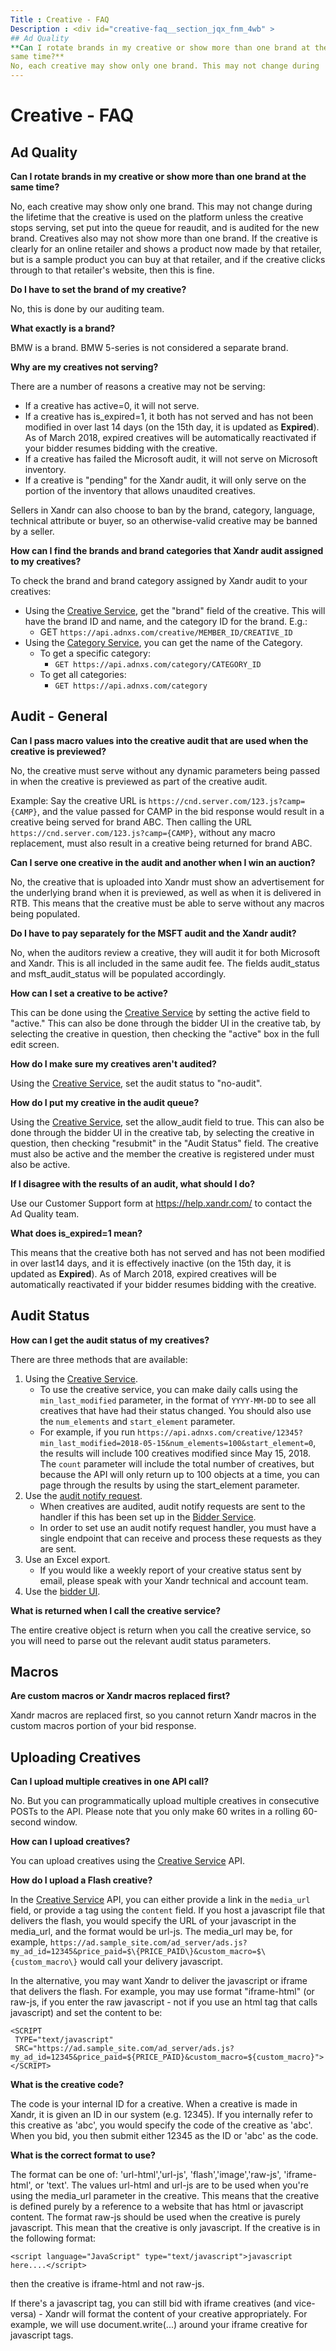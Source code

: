```yaml
---
Title : Creative - FAQ
Description : <div id="creative-faq__section_jqx_fnm_4wb" >
## Ad Quality
**Can I rotate brands in my creative or show more than one brand at the
same time?**
No, each creative may show only one brand. This may not change during
---
```



# Creative - FAQ



<div id="creative-faq__section_jqx_fnm_4wb" >

## Ad Quality

**Can I rotate brands in my creative or show more than one brand at the
same time?**

No, each creative may show only one brand. This may not change during
the lifetime that the creative is used on the platform unless the
creative stops serving, set put into the queue for reaudit, and is
audited for the new brand. Creatives also may not show more than one
brand. If the creative is clearly for an online retailer and shows a
product now made by that retailer, but is a sample product you can buy
at that retailer, and if the creative clicks through to that retailer's
website, then this is fine.

**Do I have to set the brand of my creative?**

No, this is done by our auditing team.

**What exactly is a brand?**

BMW is a brand. BMW 5-series is not considered a separate brand.

**Why are my creatives not serving?**

There are a number of reasons a creative may not be serving:

- If a creative has active=0, it will not serve.
- If a creative has is_expired=1, it both has not served and has not
  been modified in over last 14 days (on the 15th day, it is updated as
  **Expired**). As of March 2018, expired creatives will be
  automatically reactivated if your bidder resumes bidding with the
  creative.
- If a creative has failed the Microsoft audit, it will not serve on
  Microsoft inventory.
- If a creative is "pending" for the Xandr audit, it will only serve on
  the portion of the inventory that allows unaudited creatives.

Sellers in Xandr can also choose to ban by the brand, category,
language, technical attribute or buyer, so an otherwise-valid creative
may be banned by a seller.

**How can I find the brands and brand categories that Xandr audit
assigned to my creatives?**

To check the brand and brand category assigned by Xandr audit to your
creatives:

- Using the <a
  href="https://docs.xandr.com/bundle/xandr-bidders/page/creative-service.html"
  class="xref" target="_blank">Creative Service</a>, get the "brand"
  field of the creative. This will have the brand ID and name, and the
  category ID for the brand. E.g.:
  - GET `https://api.adnxs.com/creative/MEMBER_ID/CREATIVE_ID`
- Using the <a
  href="https://docs.xandr.com/bundle/xandr-bidders/page/category-service.html"
  class="xref" target="_blank">Category Service</a>, you can get the
  name of the Category.
  - To get a specific category:
    - `GET https://api.adnxs.com/category/CATEGORY_ID`
  - To get all categories:
    - `GET https://api.adnxs.com/category`



<div id="creative-faq__section_bcc_dwm_4wb" >

## Audit - General

**Can I pass macro values into the creative audit that are used when the
creative is previewed?**

No, the creative must serve without any dynamic parameters being passed
in when the creative is previewed as part of the creative audit.

Example: Say the creative URL is
`https://cnd.server.com/123.js?camp={CAMP}`, and the value passed for
CAMP in the bid response would result in a creative being served for
brand ABC. Then calling the URL
`https://cnd.server.com/123.js?camp={CAMP}`, without any macro
replacement, must also result in a creative being returned for brand
ABC.

**Can I serve one creative in the audit and another when I win an
auction?**

No, the creative that is uploaded into Xandr must show an advertisement
for the underlying brand when it is previewed, as well as when it is
delivered in RTB. This means that the creative must be able to serve
without any macros being populated.

**Do I have to pay separately for the MSFT audit and the Xandr audit?**

No, when the auditors review a creative, they will audit it for both
Microsoft and Xandr. This is all included in the same audit fee. The
fields audit_status and msft_audit_status will be populated accordingly.

**How can I set a creative to be active?**

This can be done using the <a
href="https://docs.xandr.com/bundle/xandr-bidders/page/creative-service.html"
class="xref" target="_blank">Creative Service</a> by setting the active
field to "active." This can also be done through the bidder UI in the
creative tab, by selecting the creative in question, then checking the
"active" box in the full edit screen.

**How do I make sure my creatives aren't audited?**

Using the <a
href="https://docs.xandr.com/bundle/xandr-bidders/page/creative-service.html"
class="xref" target="_blank">Creative Service</a>, set the audit status
to "no-audit".

**How do I put my creative in the audit queue?**

Using the <a
href="https://docs.xandr.com/bundle/xandr-bidders/page/creative-service.html"
class="xref" target="_blank">Creative Service</a>, set the allow_audit
field to true. This can also be done through the bidder UI in the
creative tab, by selecting the creative in question, then checking
"resubmit" in the "Audit Status" field. The creative must also be active
and the member the creative is registered under must also be active.

**If I disagree with the results of an audit, what should I do?**

Use our Customer Support form at
<a href="https://help.xandr.com/" class="xref"
target="_blank">https://help.xandr.com/</a> to contact the Ad Quality
team.

**What does is_expired=1 mean?**

This means that the creative both has not served and has not been
modified in over last14 days, and it is effectively inactive (on the
15th day, it is updated as **Expired**). As of March 2018, expired
creatives will be automatically reactivated if your bidder resumes
bidding with the creative.



<div id="creative-faq__section_zzc_t1n_4wb" >

## Audit Status

**How can I get the audit status of my creatives?**

There are three methods that are available:

1.  Using the <a
    href="https://docs.xandr.com/bundle/xandr-bidders/page/creative-service.html"
    class="xref" target="_blank">Creative Service</a>.
    - To use the creative service, you can make daily calls using the
      `min_last_modified` parameter, in the format of `YYYY-MM-DD` to
      see all creatives that have had their status changed. You should
      also use the `num_elements` and `start_element` parameter.
    - For example, if you run
      `https://api.adnxs.com/creative/12345?min_last_modified=2018-05-15&num_elements=100&start_element=0`,
      the results will include 100 creatives modified since May
      15, 2018. The `count` parameter will include the total number of
      creatives, but because the API will only return up to 100 objects
      at a time, you can page through the results by using the
      start_element parameter.
2.  Use the <a
    href="https://docs.xandr.com/bundle/xandr-bidders/page/audit-notify-request.html"
    class="xref" target="_blank">audit notify request</a>.
    - When creatives are audited, audit notify requests are sent to the
      handler if this has been set up in the <a
      href="https://docs.xandr.com/bundle/xandr-bidders/page/bidder-service.html"
      class="xref" target="_blank">Bidder Service</a>.
    - In order to set use an audit notify request handler, you must have
      a single endpoint that can receive and process these requests as
      they are sent.
3.  Use an Excel export.
    - If you would like a weekly report of your creative status sent by
      email, please speak with your Xandr technical and account team.
4.  Use the
    <a href="https://bidder.xandr.com/" class="xref" target="_blank">bidder
    UI</a>.

**What is returned when I call the creative service?**

The entire creative object is return when you call the creative service,
so you will need to parse out the relevant audit status parameters.



<div id="creative-faq__section_ycd_gbn_4wb" >

## Macros

**Are custom macros or Xandr macros replaced first?**

Xandr macros are replaced first, so you cannot return Xandr macros in
the custom macros portion of your bid response.



<div id="creative-faq__section_ghm_hbn_4wb" >

## Uploading Creatives

**Can I upload multiple creatives in one API call?**

No. But you can programmatically upload multiple creatives in
consecutive POSTs to the API. Please note that you only make 60 writes
in a rolling 60-second window.

**How can I upload creatives?**

You can upload creatives using the <a
href="https://docs.xandr.com/bundle/xandr-bidders/page/creative-service.html"
class="xref" target="_blank">Creative Service</a> API.

**How do I upload a Flash creative?**

In the <a
href="https://docs.xandr.com/bundle/xandr-bidders/page/creative-service.html"
class="xref" target="_blank">Creative Service</a> API, you can either
provide a link in the `media_url` field, or provide a tag using the
`content` field. If you host a javascript file that delivers the flash,
you would specify the URL of your javascript in the media_url, and the
format would be url-js. The media_url may be, for example,
`https://ad.sample_site.com/ad_server/ads.js?my_ad_id=12345&price_paid=$\{PRICE_PAID\}&custom_macro=$\{custom_macro\}`
would call your delivery javascript.

In the alternative, you may want Xandr to deliver the javascript or
iframe that delivers the flash. For example, you may use format
"iframe-html" (or raw-js, if you enter the raw javascript - not if you
use an html tag that calls javascript) and set the content to be:

``` pre
<SCRIPT 
 TYPE="text/javascript" 
 SRC="https://ad.sample_site.com/ad_server/ads.js?my_ad_id=12345&price_paid=${PRICE_PAID}&custom_macro=${custom_macro}">
</SCRIPT>
```

**What is the creative code?**

The code is your internal ID for a creative. When a creative is made in
Xandr, it is given an ID in our system (e.g. 12345). If you internally
refer to this creative as 'abc', you would specify the code of the
creative as 'abc'. When you bid, you then submit either 12345 as the ID
or 'abc' as the code.

**What is the correct format to use?**

The format can be one of: 'url-html','url-js', 'flash','image','raw-js',
'iframe-html', or 'text'. The values url-html and url-js are to be used
when you're using the media_url parameter in the creative. This means
that the creative is defined purely by a reference to a website that has
html or javascript content. The format raw-js should be used when the
creative is purely javascript. This mean that the creative is only
javascript. If the creative is in the following format:

`<script language="JavaScript" type="text/javascript">javascript here....</script>`

then the creative is iframe-html and not raw-js.

If there's a javascript tag, you can still bid with iframe creatives
(and vice-versa) - Xandr will format the content of your creative
appropriately. For example, we will use document.write(...) around your
iframe creative for javascript tags.






